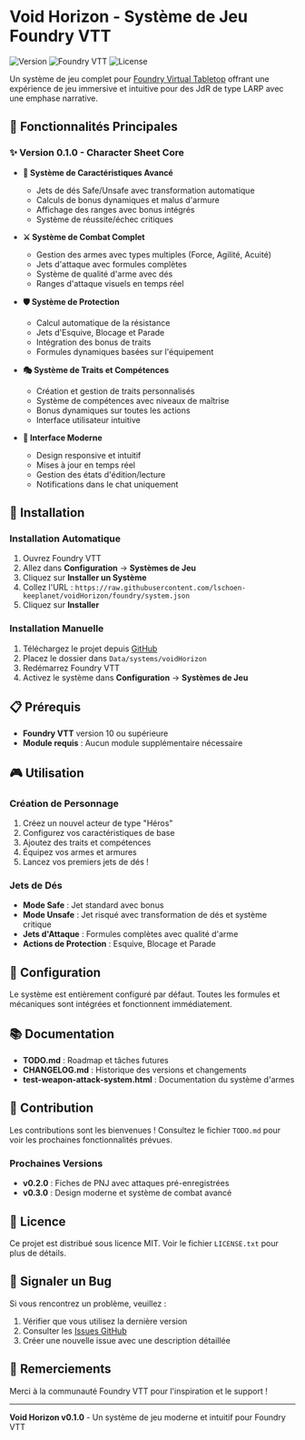 # Void Horizon - Système de Jeu Foundry VTT

![Version](https://img.shields.io/badge/version-0.1.0-brightgreen)
![Foundry VTT](https://img.shields.io/badge/Foundry%20VTT-10+-blue)
![License](https://img.shields.io/badge/license-MIT-green)

Un système de jeu complet pour [Foundry Virtual Tabletop](http://foundryvtt.com) offrant une expérience de jeu immersive et intuitive pour des JdR de type LARP avec une emphase narrative.

## 🎯 Fonctionnalités Principales

### ✨ Version 0.1.0 - Character Sheet Core

- **🎲 Système de Caractéristiques Avancé**
  - Jets de dés Safe/Unsafe avec transformation automatique
  - Calculs de bonus dynamiques et malus d'armure
  - Affichage des ranges avec bonus intégrés
  - Système de réussite/échec critiques

- **⚔️ Système de Combat Complet**
  - Gestion des armes avec types multiples (Force, Agilité, Acuité)
  - Jets d'attaque avec formules complètes
  - Système de qualité d'arme avec dés
  - Ranges d'attaque visuels en temps réel

- **🛡️ Système de Protection**
  - Calcul automatique de la résistance
  - Jets d'Esquive, Blocage et Parade
  - Intégration des bonus de traits
  - Formules dynamiques basées sur l'équipement

- **🎭 Système de Traits et Compétences**
  - Création et gestion de traits personnalisés
  - Système de compétences avec niveaux de maîtrise
  - Bonus dynamiques sur toutes les actions
  - Interface utilisateur intuitive

- **🎨 Interface Moderne**
  - Design responsive et intuitif
  - Mises à jour en temps réel
  - Gestion des états d'édition/lecture
  - Notifications dans le chat uniquement

## 🚀 Installation

### Installation Automatique
1. Ouvrez Foundry VTT
2. Allez dans **Configuration** → **Systèmes de Jeu**
3. Cliquez sur **Installer un Système**
4. Collez l'URL : `https://raw.githubusercontent.com/lschoen-keeplanet/voidHorizon/foundry/system.json`
5. Cliquez sur **Installer**

### Installation Manuelle
1. Téléchargez le projet depuis [GitHub](https://github.com/lschoen-keeplanet/voidHorizon)
2. Placez le dossier dans `Data/systems/voidHorizon`
3. Redémarrez Foundry VTT
4. Activez le système dans **Configuration** → **Systèmes de Jeu**

## 📋 Prérequis

- **Foundry VTT** version 10 ou supérieure
- **Module requis** : Aucun module supplémentaire nécessaire

## 🎮 Utilisation

### Création de Personnage
1. Créez un nouvel acteur de type "Héros"
2. Configurez vos caractéristiques de base
3. Ajoutez des traits et compétences
4. Équipez vos armes et armures
5. Lancez vos premiers jets de dés !

### Jets de Dés
- **Mode Safe** : Jet standard avec bonus
- **Mode Unsafe** : Jet risqué avec transformation de dés et système critique
- **Jets d'Attaque** : Formules complètes avec qualité d'arme
- **Actions de Protection** : Esquive, Blocage et Parade

## 🔧 Configuration

Le système est entièrement configuré par défaut. Toutes les formules et mécaniques sont intégrées et fonctionnent immédiatement.

## 📚 Documentation

- **TODO.md** : Roadmap et tâches futures
- **CHANGELOG.md** : Historique des versions et changements
- **test-weapon-attack-system.html** : Documentation du système d'armes

## 🤝 Contribution

Les contributions sont les bienvenues ! Consultez le fichier `TODO.md` pour voir les prochaines fonctionnalités prévues.

### Prochaines Versions
- **v0.2.0** : Fiches de PNJ avec attaques pré-enregistrées
- **v0.3.0** : Design moderne et système de combat avancé

## 📄 Licence

Ce projet est distribué sous licence MIT. Voir le fichier `LICENSE.txt` pour plus de détails.

## 🐛 Signaler un Bug

Si vous rencontrez un problème, veuillez :
1. Vérifier que vous utilisez la dernière version
2. Consulter les [Issues GitHub](https://github.com/lschoen-keeplanet/voidHorizon/issues)
3. Créer une nouvelle issue avec une description détaillée

## 🌟 Remerciements

Merci à la communauté Foundry VTT pour l'inspiration et le support !

---

**Void Horizon v0.1.0** - Un système de jeu moderne et intuitif pour Foundry VTT
